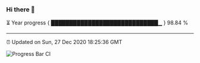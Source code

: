 ### Hi there 👋

⏳ Year progress { █████████████████████████████▁ } 98.84 %

---

⏰ Updated on Sun, 27 Dec 2020 18:25:36 GMT

![Progress Bar CI](https://github.com/liununu/liununu/workflows/Progress%20Bar%20CI/badge.svg)
